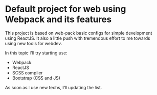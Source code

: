 # Default project for web using Webpack and its features

This project is based on web-pack basic configs for simple development using ReactJS. It also a little push with tremendous effort to me towards using new tools for webdev.

In this topic I'll try starting use:
  - Webpack
  - ReactJS
  - SCSS compiler
  - Bootstrap (CSS and JS)
 
As soon as I use new techs, I'll updating the list.
